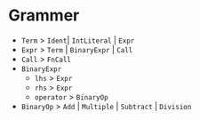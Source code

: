 
# Grammer
- `Term` > `Ident`| `IntLiteral` |  `Expr`
- `Expr` > `Term` | `BinaryExpr` | `Call`
- `Call` > `FnCall`
- `BinaryExpr`
	- `lhs` > `Expr`
	- `rhs` > `Expr`
	- `operator` > `BinaryOp`
- `BinaryOp` > `Add` | `Multiple` | `Subtract` | `Division`
